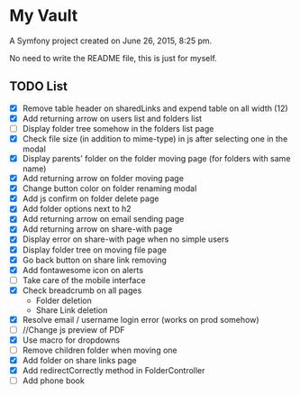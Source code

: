 My Vault
=====

A Symfony project created on June 26, 2015, 8:25 pm.

No need to write the README file, this is just for myself.

TODO List
-----
- [x] Remove table header on sharedLinks and expend table on all width (12)
- [x] Add returning arrow on users list and folders list
- [ ] Display folder tree somehow in the folders list page
- [x] Check file size (in addition to mime-type) in js after selecting one in the modal
- [x] Display parents' folder on the folder moving page (for folders with same name)
- [x] Add returning arrow on folder moving page
- [x] Change button color on folder renaming modal
- [x] Add js confirm on folder delete page
- [x] Add folder options next to h2
- [x] Add returning arrow on email sending page
- [x] Add returning arrow on share-with page
- [x] Display error on share-with page when no simple users
- [x] Display folder tree on moving file page
- [x] Go back button on share link removing
- [x] Add fontawesome icon on alerts
- [ ] Take care of the mobile interface
- [x] Check breadcrumb on all pages
  - Folder deletion
  - Share Link deletion
- [x] Resolve email / username login error (works on prod somehow)
- [ ] //Change js preview of PDF
- [x] Use macro for dropdowns
- [ ] Remove children folder when moving one
- [x] Add folder on share links page
- [x] Add redirectCorrectly method in FolderController
- [ ] Add phone book